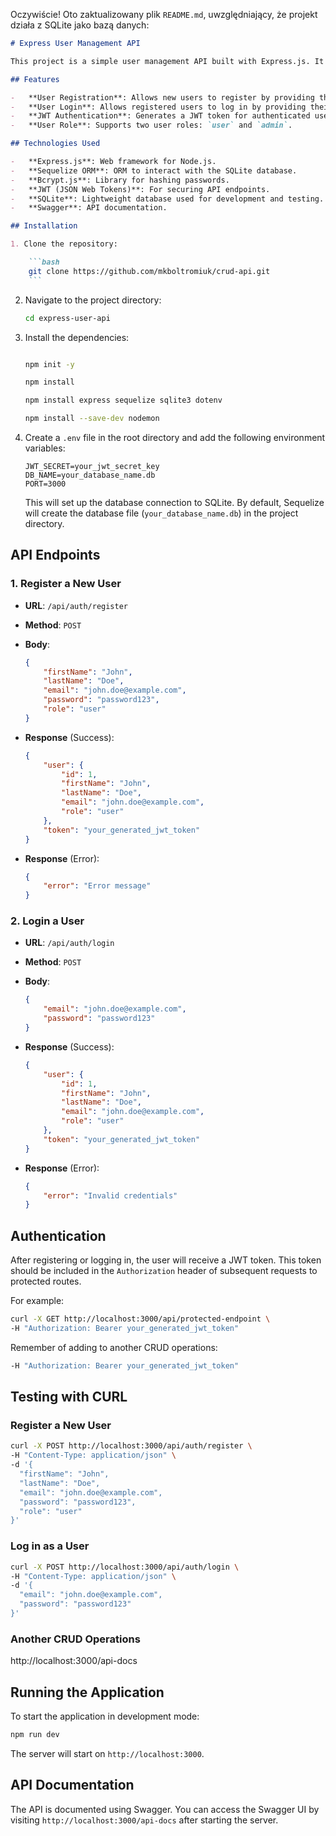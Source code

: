 Oczywiście! Oto zaktualizowany plik `README.md`, uwzględniający, że projekt działa z SQLite jako bazą danych:

````markdown
# Express User Management API

This project is a simple user management API built with Express.js. It allows for user registration, login, and the ability to secure routes using JSON Web Tokens (JWT). The API supports user creation, login, and authorization with JWT tokens. The project uses **SQLite** as the database.

## Features

-   **User Registration**: Allows new users to register by providing their first name, last name, email, password, and role.
-   **User Login**: Allows registered users to log in by providing their email and password.
-   **JWT Authentication**: Generates a JWT token for authenticated users.
-   **User Role**: Supports two user roles: `user` and `admin`.

## Technologies Used

-   **Express.js**: Web framework for Node.js.
-   **Sequelize ORM**: ORM to interact with the SQLite database.
-   **Bcrypt.js**: Library for hashing passwords.
-   **JWT (JSON Web Tokens)**: For securing API endpoints.
-   **SQLite**: Lightweight database used for development and testing.
-   **Swagger**: API documentation.

## Installation

1. Clone the repository:

    ```bash
    git clone https://github.com/mkboltromiuk/crud-api.git
    ```
````

2. Navigate to the project directory:

    ```bash
    cd express-user-api
    ```

3. Install the dependencies:

    ```bash

    npm init -y
    
    npm install

    npm install express sequelize sqlite3 dotenv
    
    npm install --save-dev nodemon


    ```

4. Create a `.env` file in the root directory and add the following environment variables:

    ```env
    JWT_SECRET=your_jwt_secret_key
    DB_NAME=your_database_name.db
    PORT=3000
    ```

    This will set up the database connection to SQLite. By default, Sequelize will create the database file (`your_database_name.db`) in the project directory.



## API Endpoints

### 1. Register a New User

-   **URL**: `/api/auth/register`
-   **Method**: `POST`
-   **Body**:

    ```json
    {
        "firstName": "John",
        "lastName": "Doe",
        "email": "john.doe@example.com",
        "password": "password123",
        "role": "user"
    }
    ```

-   **Response** (Success):

    ```json
    {
        "user": {
            "id": 1,
            "firstName": "John",
            "lastName": "Doe",
            "email": "john.doe@example.com",
            "role": "user"
        },
        "token": "your_generated_jwt_token"
    }
    ```

-   **Response** (Error):
    ```json
    {
        "error": "Error message"
    }
    ```

### 2. Login a User

-   **URL**: `/api/auth/login`
-   **Method**: `POST`
-   **Body**:

    ```json
    {
        "email": "john.doe@example.com",
        "password": "password123"
    }
    ```

-   **Response** (Success):

    ```json
    {
        "user": {
            "id": 1,
            "firstName": "John",
            "lastName": "Doe",
            "email": "john.doe@example.com",
            "role": "user"
        },
        "token": "your_generated_jwt_token"
    }
    ```

-   **Response** (Error):
    ```json
    {
        "error": "Invalid credentials"
    }
    ```

## Authentication

After registering or logging in, the user will receive a JWT token. This token should be included in the `Authorization` header of subsequent requests to protected routes.

For example:



```bash
curl -X GET http://localhost:3000/api/protected-endpoint \
-H "Authorization: Bearer your_generated_jwt_token"
```

Remember of adding to another CRUD operations:

```bash
-H "Authorization: Bearer your_generated_jwt_token"
```


## Testing with CURL

### Register a New User

```bash
curl -X POST http://localhost:3000/api/auth/register \
-H "Content-Type: application/json" \
-d '{
  "firstName": "John",
  "lastName": "Doe",
  "email": "john.doe@example.com",
  "password": "password123",
  "role": "user"
}'
```

### Log in as a User

```bash
curl -X POST http://localhost:3000/api/auth/login \
-H "Content-Type: application/json" \
-d '{
  "email": "john.doe@example.com",
  "password": "password123"
}'
```

### Another CRUD Operations

http://localhost:3000/api-docs

## Running the Application

To start the application in development mode:

```bash
npm run dev
```

The server will start on `http://localhost:3000`.

## API Documentation

The API is documented using Swagger. You can access the Swagger UI by visiting `http://localhost:3000/api-docs` after starting the server.

